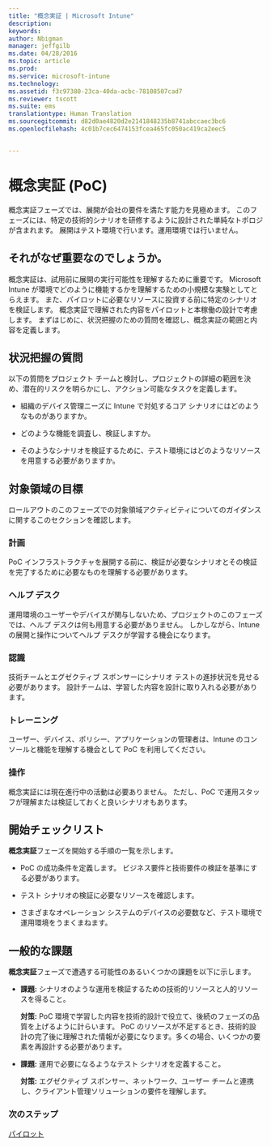 ```yaml
---
title: "概念実証 | Microsoft Intune"
description: 
keywords: 
author: Nbigman
manager: jeffgilb
ms.date: 04/28/2016
ms.topic: article
ms.prod: 
ms.service: microsoft-intune
ms.technology: 
ms.assetid: f3c97380-23ca-40da-acbc-78108507cad7
ms.reviewer: tscott
ms.suite: ems
translationtype: Human Translation
ms.sourcegitcommit: d82d0ae4820d2e2141848235b8741abccaec3bc6
ms.openlocfilehash: 4c01b7cec6474153fcea465fc050ac419ca2eec5


---
```


# 概念実証 (PoC)
概念実証フェーズでは、展開が会社の要件を満たす能力を見極めます。 このフェーズには、特定の技術的シナリオを研修するように設計された単純なトポロジが含まれます。  展開はテスト環境で行います。運用環境では行いません。

## それがなぜ重要なのでしょうか。
概念実証は、試用前に展開の実行可能性を理解するために重要です。 Microsoft Intune が環境でどのように機能するかを理解するための小規模な実験としてとらえます。 また、パイロットに必要なリソースに投資する前に特定のシナリオを検証します。 概念実証で理解された内容をパイロットと本稼働の設計で考慮します。
まずはじめに、状況把握のための質問を確認し、概念実証の範囲と内容を定義します。

## 状況把握の質問
以下の質問をプロジェクト チームと検討し、プロジェクトの詳細の範囲を決め、潜在的リスクを明らかにし、アクション可能なタスクを定義します。

-   組織のデバイス管理ニーズに Intune で対処するコア シナリオにはどのようなものがありますか。

-   どのような機能を調査し、検証しますか。

-   そのようなシナリオを検証するために、テスト環境にはどのようなリソースを用意する必要がありますか。

## 対象領域の目標
ロールアウトのこのフェーズでの対象領域アクティビティについてのガイダンスに関するこのセクションを確認します。

### 計画
PoC インフラストラクチャを展開する前に、検証が必要なシナリオとその検証を完了するために必要なものを理解する必要があります。

### ヘルプ デスク
運用環境のユーザーやデバイスが関与しないため、プロジェクトのこのフェーズでは、ヘルプ デスクは何も用意する必要がありません。 しかしながら、Intune の展開と操作についてヘルプ デスクが学習する機会になります。

### 認識
技術チームとエグゼクティブ スポンサーにシナリオ テストの進捗状況を見せる必要があります。 設計チームは、学習した内容を設計に取り入れる必要があります。

### トレーニング
ユーザー、デバイス、ポリシー、アプリケーションの管理者は、Intune のコンソールと機能を理解する機会として PoC を利用してください。

### 操作
概念実証には現在進行中の活動は必要ありません。 ただし、PoC で運用スタッフが理解または検証しておくと良いシナリオもあります。

## 開始チェックリスト
**概念実証**フェーズを開始する手順の一覧を示します。

-   PoC の成功条件を定義します。 ビジネス要件と技術要件の検証を基準にする必要があります。

-   テスト シナリオの検証に必要なリソースを確認します。

-   さまざまなオペレーション システムのデバイスの必要数など、テスト環境で運用環境をうまくまねます。

## 一般的な課題
**概念実証**フェーズで遭遇する可能性のあるいくつかの課題を以下に示します。

-   **課題:** シナリオのような運用を検証するための技術的リソースと人的リソースを得ること。

    **対策:** PoC 環境で学習した内容を技術的設計で役立て、後続のフェーズの品質を上げるように計らいます。 PoC のリソースが不足するとき、技術的設計の完了後に理解された情報が必要になります。多くの場合、いくつかの要素を再設計する必要があります。

-   **課題:** 運用で必要になるようなテスト シナリオを定義すること。

    **対策:** エグゼクティブ スポンサー、ネットワーク、ユーザー チームと連携し、クライアント管理ソリューションの要件を理解します。

### 次のステップ
[パイロット](pilot.md)



<!--HONumber=Jun16_HO4-->


